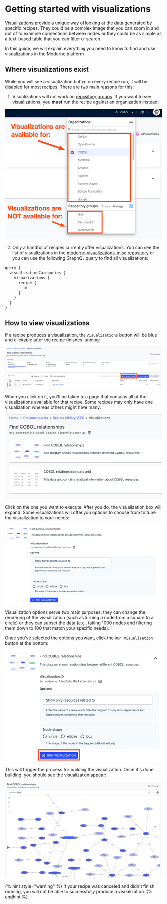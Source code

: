 # Getting started with visualizations

Visualizations provide a unique way of looking at the data generated by specific recipes. They could be a complex image that you can zoom in and out of to examine connections between nodes or they could be as simple as a text-based table that you can filter or search.

In this guide, we will explain everything you need to know to find and use visualizations in the Moderne platform.

## Where visualizations exist

While you will see a visualization button on every recipe run, it will be disabled for most recipes. There are two main reasons for this:

1. Visualizations will not work on [repository groups](/references/managing-repository-groups.md). If you want to see visualizations, you **must** run the recipe against an organization instead:

  ![Visualization restrictions](/.gitbook/assets/visualization-restrictions.png)

2. Only a handful of recipes currently offer visualizations. You can see the list of visualizations in the [moderne-visualizations-misc repository](https://github.com/moderneinc/moderne-visualizations-misc/tree/main/moderne_visualizations_misc/specs) or you can use the following GraphQL query to find all visualizations:

```
query {
  visualizationCategories {
    visualizations {
      recipe {
        id
      }
    }
  }
}
```

## How to view visualizations

If a recipe produces a visualization, the `Visualizations` button will be blue and clickable after the recipe finishes running:

![Visualizations button](/.gitbook/assets/visualizations-button.png)

When you click on it, you'll be taken to a page that contains all of the visualizations available for that recipe. Some recipes may only have one visualization whereas others might have many:

![Visualizations list](/.gitbook/assets/visualizations-list.png)

Click on the one you want to execute. After you do, the visualization box will expand. Some visualizations will offer you options to choose from to tune the visualization to your needs:

![Visualization options](/.gitbook/assets/visualizations-options.png)

Visualization options serve two main purposes: they can change the rendering of the visualization (such as turning a node from a square to a circle) or they can subset the data (e.g., taking 1000 nodes and filtering them down to 100 that match your specific needs).

Once you've selected the options you want, click the `Run Visualization` button at the bottom:

![Run visualization](/.gitbook/assets/run-visualization.png)

This will trigger the process for building the visualization. Once it's done building, you should see the visualization appear:

![Visualization result](/.gitbook/assets/visualization-result.png)

{% hint style="warning" %}
If your recipe was canceled and didn't finish running, you will not be able to successfully produce a visualization. 
{% endhint %}
